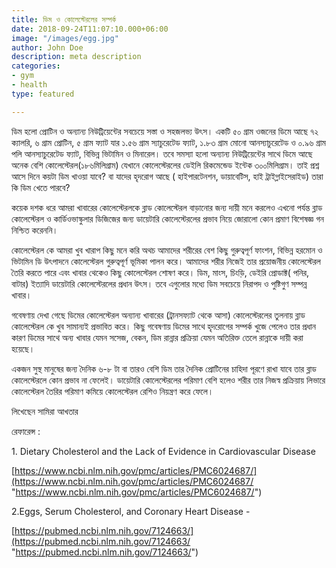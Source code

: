```yaml
---
title: ডিম ও কোলেস্টেরলের সম্পর্ক
date: 2018-09-24T11:07:10.000+06:00
image: "/images/egg.jpg"
author: John Doe
description: meta description
categories:
- gym
- health
type: featured

---
```

ডিম হলো প্রোটিন ও অন্যান্য নিউট্রিয়েন্টের সবচেয়ে সস্তা ও সহজলভ্য উৎস। একটি ৫০ গ্রাম ওজনের ডিমে আছে ৭২ ক্যালরি, ৬ গ্রাম প্রোটিন, ৫ গ্রাম ফ্যাট যার ১.৫৬ গ্রাম স্যাচুরেটেড ফ্যাট, ১.৮৩ গ্রাম মোনো আনস্যাচুরেটেড ও ০.৯৬ গ্রাম পলি আনস্যাচুরেটেড ফ্যাট, বিভিন্ন ভিটামিন ও মিনারেল। তবে সমস্যা হলো অন্যান্য নিউট্রিয়েন্টের সাথে ডিমে আছে অনেক বেশি কোলেস্টেরল(১৮৬মিলিগ্রাম) যেখানে কোলেস্টেরলের ডেইলি রিকমেন্ডেড ইন্টেক ৩০০মিলিগ্রাম। তাই প্রশ্ন আসে দিনে কয়টা ডিম খাওয়া যাবে? বা যাদের হৃদরোগ আছে ( হাইপারটেনশন, ডায়াবেটিস, হাই ট্রাইগ্লাইসেরাইড) তারা কি ডিম খেতে পারবে?

কয়েক দশক ধরে আমরা খাবারের কোলেস্টেরলকে ব্লাড কোলেস্টেরল বাড়ানোর জন্য দায়ী মনে করলেও এখনো পর্যন্ত ব্লাড কোলেস্টেরল ও কার্ডিওভাস্কুলার ডিজিজের জন্য ডায়েটারি কোলেস্টেরলের প্রভাব নিয়ে জোরালো কোন প্রমাণ বিশেষজ্ঞ গন নিশ্চিত করেননি।

কোলেস্টেরল কে আমরা খুব খারাপ কিছু মনে করি অথচ আমাদের শরীরের বেশ কিছু গুরুত্বপূর্ণ ফাংশন, বিভিন্ন হরমোন ও ভিটামিন ডি উৎপাদনে কোলেস্টেরল গুরুত্বপূর্ণ ভূমিকা পালন করে। আমাদের শরীর নিজেই তার প্রয়োজনীয় কোলেস্টেরল তৈরি করতে পারে এবং খাবার থেকেও কিছু কোলেস্টেরল শোষণ করে। ডিম, মাংস, চিংড়ি, ডেইরি প্রোডাক্ট( পনির, বাটার) ইত্যাদি ডায়েটারি কোলেস্টেরলের প্রধান উৎস। তবে এগুলোর মধ্যে ডিম সবচেয়ে নিরাপদ ও পুষ্টিগুণ সম্পন্ন খাবার।

গবেষণায় দেখা গেছে ডিমের কোলেস্টেরল অন্যান্য খাবারের (ট্রানসফ্যাট থেকে আসা) কোলেস্টেরলের তুলনায় ব্লাড কোলেস্টেরল কে খুব সামান্যই প্রভাবিত করে। কিছু গবেষণায় ডিমের সাথে হৃদরোগের সম্পর্ক খুজে পেলেও তার প্রধান কারণ ডিমের সাথে অন্য খাবার যেমন সসেজ, বেকন, ডিম রান্নার প্রক্রিয়া যেমন অতিরিক্ত তেলে রান্নাকে দায়ী করা হয়েছে।

একজন সুস্থ মানুষের জন্য দৈনিক ৬-৮ টা বা তারও বেশি ডিম তার দৈনিক প্রোটিনের চাহিদা পূরণে রাখা যাবে তার ব্লাড কোলেস্টেরলে কোন প্রভাব না ফেলেই। ডায়েটারি কোলেস্টেরলের পরিমাণ বেশি হলেও শরীর তার নিজস্ব প্রক্রিয়ায় লিভারে কোলেস্টেরল তৈরির পরিমাণ কমিয়ে কোলেস্টেরল রেশিও নিয়ন্ত্রণ করে ফেলে।

লিখেছেন সামিরা আখতার

রেফারেন্স :

1\. Dietary Cholesterol and the Lack of Evidence in Cardiovascular Disease

[https://www.ncbi.nlm.nih.gov/pmc/articles/PMC6024687/](https://www.ncbi.nlm.nih.gov/pmc/articles/PMC6024687/ "https://www.ncbi.nlm.nih.gov/pmc/articles/PMC6024687/")

2\.Eggs, Serum Cholesterol, and Coronary Heart Disease -

[https://pubmed.ncbi.nlm.nih.gov/7124663/](https://pubmed.ncbi.nlm.nih.gov/7124663/ "https://pubmed.ncbi.nlm.nih.gov/7124663/")